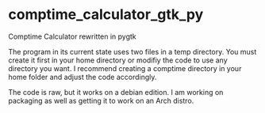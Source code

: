 # comptime_calculator_gtk_py
Comptime Calculator rewritten in pygtk

The program in its current state uses two files in a temp directory.  You must create it first in your home directory or modifiy the code
to use any directory you want.  I recommend creating a comptime directory in your home folder and adjust the code accordingly.

The code is raw, but it works on a debian edition.  I am working on packaging as well
as getting it to work on an Arch distro.  

